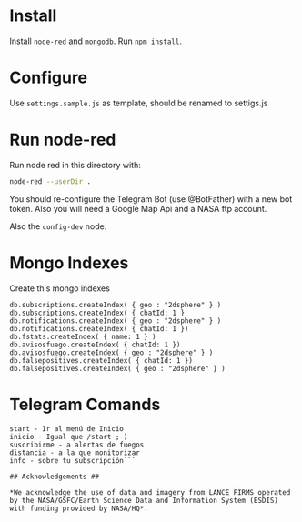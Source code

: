# Install #

Install `node-red` and `mongodb`. Run `npm install`.

# Configure #

Use `settings.sample.js` as template, should be renamed to settigs.js

# Run node-red #

Run node red in this directory with:

```bash
node-red --userDir .
```
You should re-configure the Telegram Bot (use @BotFather) with a new bot token. Also you will need a Google Map Api and a NASA ftp account.

Also the `config-dev` node.

# Mongo Indexes #

Create this mongo indexes
```mongodb
db.subscriptions.createIndex( { geo : "2dsphere" } )
db.subscriptions.createIndex( { chatId: 1 }
db.notifications.createIndex( { geo : "2dsphere" } )
db.notifications.createIndex( { chatId: 1 })
db.fstats.createIndex( { name: 1 } )
db.avisosfuego.createIndex( { chatId: 1 })
db.avisosfuego.createIndex( { geo : "2dsphere" } )
db.falsepositives.createIndex( { chatId: 1 })
db.falsepositives.createIndex( { geo : "2dsphere" } )
```

# Telegram Comands #

```
start - Ir al menú de Inicio
inicio - Igual que /start ;-)
suscribirme - a alertas de fuegos
distancia - a la que monitorizar
info - sobre tu subscripción```

## Acknowledgements ##

*We acknowledge the use of data and imagery from LANCE FIRMS operated by the NASA/GSFC/Earth Science Data and Information System (ESDIS) with funding provided by NASA/HQ*.
